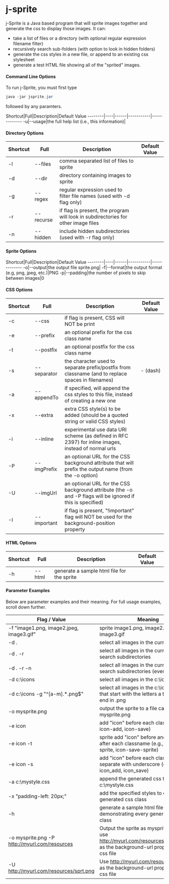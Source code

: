 # j-sprite

j-Sprite is a Java based program that will sprite images together and generate the css to display those images. It can:

- take a list of files or a directory (with optional regular expression filename filter)
- recursively search sub-folders (with option to look in hidden folders)
- generate the css styles in a new file, or append to an existing css stylesheet
- generate a test HTML file showing all of the "sprited" images.

#### Command Line Options
To run j-Sprite, you must first type 
```java 
java -jar jsprite.jar
```
followed by any paramters.

Shortcut|Full|Description|Default Value
--------|----|------|-----------|-------------
-u|--usage|the full help list (i.e., this information)|

#### Directory Options
Shortcut|Full|Description|Default Value
--------|----|-----------|-------------
-l|--files|comma separated list of files to sprite|
-d|--dir|directory containing images to sprite|
-g|--regex|regular expression used to filter file names (used with -d flag only)|
-r|--recurse|if flag is present, the program will look in subdirectories for other image files|
-n|--hidden|include hidden subdirectories (used with -r flag only)|

#### Sprite Options

Shortcut|Full|Description|Default Value
--------|----|------|-----------|-------------
-o|--output|the output file	sprite.png|
-f|--format|the output format (e.g, png, jpeg, etc.)|PNG
-p|--padding|the number of pixels to skip between images|0

#### CSS Options
Shortcut|Full|Description|Default Value
--------|----|-----------|-------------
-c|--css|if flag is present, CSS will NOT be print|	
-e|--prefix|an optional prefix for the css class name|	
-t|--postfix|an optional postfix for the css class name|	
-s|--separator|the character used to separate prefix/postfix from classname (and to replace spaces in filenames)|- (dash)
-a|--appendTo|if specified, will append the css styles to this file, instead of creating a new one|	
-x|--extra|extra CSS style(s) to be added (should be a quoted string or valid CSS styles)|	
-i|--inline|experimental use data URI scheme (as defined in RFC 2397) for inline images, instead of normal urls|	
-P|--imgPrefix|an optional URL for the CSS background attribute that will prefix the output name (from the -o option)|	
-U|--imgUrl|an optional URL for the CSS background attribute (the -o and -P flags will be ignored if this is specified)|	
-I|--important|if flag is present, "!important" flag will NOT be used for the background-position property|	

#### HTML Options
Shortcut|Full|Description|Default Value
--------|----|-----------|-------------
-h|--html|generate a sample html file for the sprite|

#### Parameter Examples
Below are parameter examples and their meaning. For full usage examples, scroll down further.

Flag / Value|Meaning
--------------|----
-f "image1.png, image2.jpeg, image3.gif"|sprite image1.png, image2.jpeg, and image3.gif
-d .|select all images in the current directory
-d . -r|select all images in the current directory, search subdirectories
-d . -r -n|select all images in the current directory, search subdirectories (even if hidden)
-d c:\icons|select all images in the c:\icons directory
-d c:\icons -g "^[a-m].*\.png$"|select all images in the c:\icons directory that start with the letters a through m and end in .png
-o mysprite.png|output the sprite to a file called mysprite.png
-e icon|add "icon" before each classname (e.g. icon-add, icon-save)
-e icon -t|sprite	add "icon" before and "sprite" after each classname (e.g., icon-add-sprite, icon-save-sprite)
-e icon -s|add "icon" before each classname and separate with underscore (e.g., icon_add, icon_save)
-a c:\mystyle.css|append the generated css to the file c:\mystyle.css
-x "padding-left: 20px;"|add the specified styles to every generated css class
-h|generate a sample html file demonstrating every generated css class
-o mysprite.png -P http://myurl.com/resources|Output the sprite as mysprite.png, and use http://myurl.com/resources/mysprite.png as the background-url property in the css file
-U http://myurl.com/resources/sprt.png|Use http://myurl.com/resources/sprt.png as the background-url property in the css file
